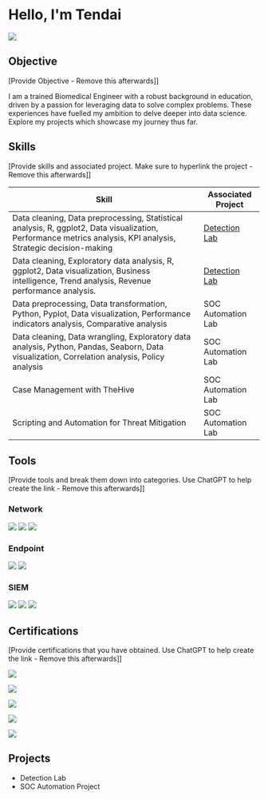 # Hello, I'm Tendai
<a href="https://www.linkedin.com/in/tendai-sibanda)"><img src="https://img.shields.io/badge/-LinkedIn-0072b1?&style=for-the-badge&logo=linkedin&logoColor=white" /></a>

## Objective
[Provide Objective - Remove this afterwards]]

I am a trained Biomedical Engineer with a robust background in education, driven by a passion for leveraging data to solve complex problems. These experiences have fuelled my ambition to delve deeper into data science. Explore my projects which showcase my journey thus far.

## Skills
[Provide skills and associated project. Make sure to hyperlink the project - Remove this afterwards]]

| Skill                                         | Associated Project         |
|-----------------------------------------------|----------------------------|
| Data cleaning, Data preprocessing, Statistical analysis, R, ggplot2, Data visualization, Performance metrics analysis, KPI analysis, Strategic decision-making          | <a href="https://google.com">Detection Lab</a>|
| Data cleaning, Exploratory data analysis, R, ggplot2, Data visualization, Business intelligence, Trend analysis, Revenue performance analysis. | <a href="https://google.com">Detection Lab</a>|
| Data preprocessing, Data transformation, Python, Pyplot, Data visualization, Performance indicators analysis, Comparative analysis         | SOC Automation Lab|
| Data cleaning, Data wrangling, Exploratory data analysis, Python, Pandas, Seaborn, Data visualization, Correlation analysis, Policy analysis      | SOC Automation Lab|
| Case Management with TheHive                  | SOC Automation Lab|
| Scripting and Automation for Threat Mitigation | SOC Automation Lab|

## Tools
[Provide tools and break them down into categories. Use ChatGPT to help create the link - Remove this afterwards]]

### Network
<div>
    <img src="https://img.shields.io/badge/-Wireshark-1679A7?&style=for-the-badge&logo=Wireshark&logoColor=white" />
    <img src="https://img.shields.io/badge/-Suricata-EF3B2D?&style=for-the-badge&logo=Suricata&logoColor=white" />
    <img src="https://img.shields.io/badge/-Zeek-777BB4?&style=for-the-badge&logo=Zeek&logoColor=white" />
</div>

### Endpoint
<div>
    <img src="https://img.shields.io/badge/-Microsoft_Defender_for_Endpoint-00A4EF?&style=for-the-badge&logo=Microsoft&logoColor=white" />
    <img src="https://img.shields.io/badge/-Velociraptor-4B275F?&style=for-the-badge&logo=Velociraptor&logoColor=white" />
</div>

### SIEM
<div>
    <img src="https://img.shields.io/badge/-Microsoft_Sentinel-0078D4?&style=for-the-badge&logo=Microsoft&logoColor=white" />
    <img src="https://img.shields.io/badge/-Splunk-000000?&style=for-the-badge&logo=Splunk&logoColor=white" />
    <img src="https://img.shields.io/badge/-Elastic-005571?&style=for-the-badge&logo=Elastic&logoColor=white" />
</div>

## Certifications
[Provide certifications that you have obtained. Use ChatGPT to help create the link - Remove this afterwards]]
<div>
<a href="https://www.udemy.com/certificate/UC-32d1eeb2-0446-4387-ab5d-b8cc4c131141/"><img src="https://img.shields.io/badge/-R%20Programming%20A--Z™:%20R%20For%20Data%20Science-FF0000?&style=for-the-badge&logo=R&logoColor=white" /></a>

<a href="https://www.udemy.com/certificate/UC-4dbe4613-a162-4ebe-b626-a722d38dfe87/"><img src="https://img.shields.io/badge/-Python%20A--Z™:%20Python%20For%20Data%20Science-FF0000?&style=for-the-badge&logo=Python&logoColor=white" /></a>

<a href="https://www.coursera.org/account/accomplishments/specialization/certificate/VCMG4JJ46GNG"><img src="https://img.shields.io/badge/-Google%20Data%20Analytics-FF0000?&style=for-the-badge&logo=Google&logoColor=white" /></a>

<a href="https://www.coursera.org/account/accomplishments/verify/9Q285DC3RY79"><img src="https://img.shields.io/badge/-Linear%20Regression%20with%20NumPy%20and%20Python-FF0000?&style=for-the-badge&logo=Python&logoColor=white" /></a>

<a href="https://www.coursera.org/account/accomplishments/verify/2T73BQ8M2AV3"><img src="https://img.shields.io/badge/-Visualise%20Financial%20Data%20in%20Tableau-FF0000?&style=for-the-badge&logo=Tableau&logoColor=white" /></a>


## Projects
- Detection Lab
- SOC Automation Project
